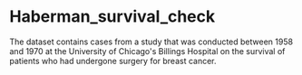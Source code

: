 # Haberman_survival_check
The dataset contains cases from a study that was conducted between 1958 and 1970 at the University of Chicago's Billings Hospital on the survival of patients who had undergone surgery for breast cancer.
